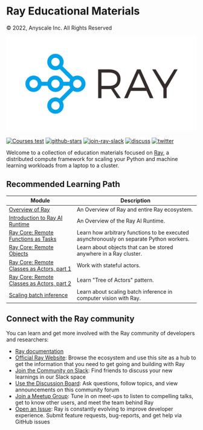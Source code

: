 # Ray Educational Materials

© 2022, Anyscale Inc. All Rights Reserved

![Ray Logo](_static/assets/Generic/ray_logo.png)

[![Courses test](https://github.com/ray-project/ray-educational-materials/actions/workflows/courses-scheduled-test.yml/badge.svg)](https://github.com/ray-project/ray-educational-materials/actions/workflows/courses-scheduled-test.yml)
<a href="https://github.com/ray-project/ray-educational-materials"><img src="https://img.shields.io/github/stars/ray-project/ray-educational-materials?logo=Ray" alt="github-stars"></a>
<a href="https://forms.gle/9TSdDYUgxYs8SA9e8"><img src="https://img.shields.io/badge/Ray-Join%20Slack-blue" alt="join-ray-slack"></a>
<a href="https://discuss.ray.io/"><img src="https://img.shields.io/badge/Discuss-Ask%20Questions-blue" alt="discuss"></a>
<a href="https://twitter.com/raydistributed"><img src="https://img.shields.io/twitter/follow/raydistributed?label=Follow" alt="twitter"></a>

Welcome to a collection of education materials focused on [Ray](https://www.ray.io/), a distributed compute framework for scaling your Python and machine learning workloads from a laptop to a cluster.

## Recommended Learning Path

| Module                                                                                                                                                                      | Description                                                                             |
|-----------------------------------------------------------------------------------------------------------------------------------------------------------------------------|-----------------------------------------------------------------------------------------|
| [Overview of Ray](https://github.com/ray-project/ray-educational-materials/blob/main/Introductory_modules/Overview_of_Ray.ipynb)                                            | An Overview of Ray and entire Ray ecosystem.                                            |
| [Introduction to Ray AI Runtime](https://github.com/ray-project/ray-educational-materials/blob/main/Introductory_modules/Introduction_to_Ray_AIR.ipynb)                     | An Overview of the Ray AI Runtime.                                                      |
| [Ray Core: Remote Functions as Tasks](https://github.com/ray-project/ray-educational-materials/blob/main/Ray_Core/Ray_Core_1_Remote_Functions.ipynb)                        | Learn how arbitrary functions to be executed asynchronously on separate Python workers. |
| [Ray Core: Remote Objects](https://github.com/ray-project/ray-educational-materials/blob/main/Ray_Core/Ray_Core_2_Remote_Objects.ipynb)                                     | Learn about objects that can be stored anywhere in a Ray cluster.                       |
| [Ray Core: Remote Classes as Actors, part 1](https://github.com/ray-project/ray-educational-materials/blob/main/Ray_Core/Ray_Core_3_Remote_Classes_part_1.ipynb)            | Work with stateful actors.                                                              |
| [Ray Core: Remote Classes as Actors, part 2](https://github.com/ray-project/ray-educational-materials/blob/main/Ray_Core/Ray_Core_4_Remote_Classes_part_2.ipynb)            | Learn "Tree of Actors" pattern.                                                         |
| [Scaling batch inference](https://github.com/ray-project/ray-educational-materials/blob/main/Computer_vision_workloads/Semantic_segmentation/Scaling_batch_inference.ipynb) | Learn about scaling batch inference in computer vision with Ray.                        |

## Connect with the Ray community

You can learn and get more involved with the Ray community of developers and researchers:

* [Ray documentation](https://docs.ray.io/en/latest)
* [Official Ray Website](https://www.ray.io/): Browse the ecosystem and use this site as a hub to get the information that you need to get going and building with Ray
* [Join the Community on Slack](https://forms.gle/9TSdDYUgxYs8SA9e8): Find friends to discuss your new learnings in our Slack space
* [Use the Discussion Board](https://discuss.ray.io/): Ask questions, follow topics, and view announcements on this community forum
* [Join a Meetup Group](https://www.meetup.com/Bay-Area-Ray-Meetup/): Tune in on meet-ups to listen to compelling talks, get to know other users, and meet the team behind Ray
* [Open an Issue](https://github.com/ray-project/ray/issues/new/choose): Ray is constantly evolving to improve developer experience. Submit feature requests, bug-reports, and get help via GitHub issues
